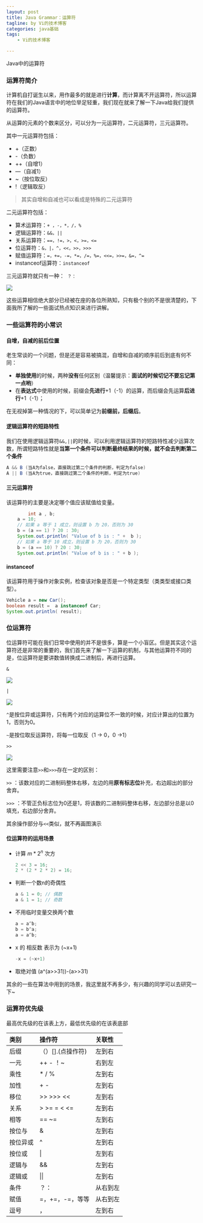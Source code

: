 ```yaml
---
layout: post  
title: Java Grammar：运算符
tagline: by Vi的技术博客
categories: java基础 
tags: 
    - Vi的技术博客

---
```


Java中的运算符

<!--more-->

### 运算符简介

计算机自打诞生以来，用作最多的就是进行**计算**，而计算离不开运算符，所以运算符在我们的Java语言中的地位举足轻重，我们现在就来了解一下Java给我们提供的运算符。

从运算的元素的个数来区分，可以分为一元运算符，二元运算符，三元运算符。

其中一元运算符包括：

- +（正数）
- -（负数）
- ++（自增1）
- —（自减1）
- ~（按位取反）
- !（逻辑取反）

> 其实自增和自减也可以看成是特殊的二元运算符

二元运算符包括：

- 算术运算符：`+ ，-，*，/，%`
- 逻辑运算符：`&&，||`
- 关系运算符：`==，!=，>，<，>=，<=`
- 位运算符：`&，|，^，<<，>>，>>>`
- 赋值运算符：`=，+=，-=，*=，/=，%=，<<=，>>=，&=，^=`
- instanceof运算符：`instanceof`

三元运算符就只有一种：` ？：`

![](http://www.justdojava.com/assets/images/2019/java/image_vi/08_11/1.jpg)

这些运算相信绝大部分已经被在座的各位所熟知，只有极个别的不是很清楚的，下面我所了解的一些面试热点知识来进行讲解。

### 一些运算符的小常识



#### 自增，自减的前后位置

老生常谈的一个问题，但是还是容易被搞混，自增和自减的顺序前后到底有何不同：

- **单独使用**的时候，两种**没有**任何区别（温馨提示：**面试的时候切记不要忘记第一点哟**）
- 在**表达式**中使用的时候，前缀会**先进行**+1（-1）的运算，而后缀会先运算**后进行**+1（-1）；

在无视掉第一种情况的下，可以简单记为**前缀前，后缀后**。



#### 逻辑运算符的短路特性

我们在使用逻辑运算符`&&,||`的时候，可以利用逻辑运算符的短路特性减少运算次数，所谓短路特性就是**当第一个条件可以判断最终结果的时候，就不会去判断第二个条件**

```java
A && B (当A为false，直接跳过第二个条件的判断，判定为false)
A || B (当A为true，直接跳过第二个条件的判断，判定为true)
```



#### 三元运算符

该运算符的主要是决定哪个值应该赋值给变量。

```java
		int a , b;
    a = 10;
    // 如果 a 等于 1 成立，则设置 b 为 20，否则为 30
    b = (a == 1) ? 20 : 30;
    System.out.println( "Value of b is : " +  b );
    // 如果 a 等于 10 成立，则设置 b 为 20，否则为 30
    b = (a == 10) ? 20 : 30;
    System.out.println( "Value of b is : " + b );
```



#### instanceof

该运算符用于操作对象实例，检查该对象是否是一个特定类型（类类型或接口类型）。

```java
Vehicle a = new Car();
boolean result =  a instanceof Car;
System.out.println( result);
```



### 位运算符

位运算符可能在我们日常中使用的并不是很多，算是一个小盲区。但是其实这个运算符还是非常的重要的，我们首先来了解一下运算的机制，与其他运算符不同的是，位运算符是要讲数值转换成二进制后，再进行运算。

`&`

![](http://www.justdojava.com/assets/images/2019/java/image_vi/08_11/2.png)

`|`

![](http://www.justdojava.com/assets/images/2019/java/image_vi/08_11/3.png)



`^`是按位异或运算符，只有两个对应的运算位不一致的时候，对应计算出的位置为1，否则为0。

`~`是按位取反运算符，将每一位取反（1 -> 0，0 ->1）

`>>`

![](http://www.justdojava.com/assets/images/2019/java/image_vi/08_11/4.png)

这里需要注意`>>`和`>>>`存在一定的区别：

`>>` ：该数对应的二进制码整体右移，左边的用**原有标志位**补充，右边超出的部分舍弃。

`>>>` ：不管正负标志位为0还是1，将该数的二进制码整体右移，左边部分总是以0填充，右边部分舍弃。

其余操作部分与`<<`类似，就不再画图演示



#### 位运算符的运用场景

- 计算 $m * 2^n$ 次方

  ```java
  2 << 3 = 16;
  2 * (2 * 2 * 2) = 16;
  ```

- 判断一个数n的奇偶性 

  ```java
  a & 1 = 0; // 偶数
  a & 1 = 1; // 奇数
  ```

- 不用临时变量交换两个数

  ```java
  a = a^b; 
  b = b^a; 
  a = a^b; 
  ```

- x 的 相反数 表示为 (~x+1)

  ```java
  -x = (~x+1)
  ```

- 取绝对值 (a^(a>>31))-(a>>31) 

  

其余的一些在算法中用到的场景，我这里就不再多少，有兴趣的同学可以去研究一下~

### 运算符优先级



最高优先级的在该表上方，最低优先级的在该表底部

| 类别     | 操作符            | 关联性   |
| :------- | :---------------- | :------- |
| 后缀     | （）[].(点操作符) | 左到右   |
| 一元     | ++ - ！~          | 右到左   |
| 乘性     | * / %             | 左到右   |
| 加性     | + -               | 左到右   |
| 移位     | \>\> \>\>\> <<    | 左到右   |
| 关系     | \> \>= = < <=     | 左到右   |
| 相等     | == ~=             | 左到右   |
| 按位与   | &                 | 左到右   |
| 按位异或 | ^                 | 左到右   |
| 按位或   | \|                | 左到右   |
| 逻辑与   | &&                | 左到右   |
| 逻辑或   | \|\|              | 左到右   |
| 条件     | ？：              | 从右到左 |
| 赋值     | =，+=，-=，等等   | 从右到左 |
| 逗号     | ，                | 左到右   |